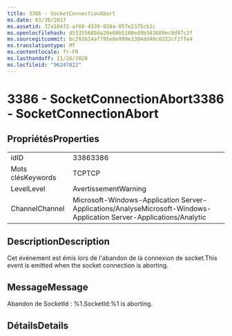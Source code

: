 ```yaml
---
title: 3386 - SocketConnectionAbort
ms.date: 03/30/2017
ms.assetid: 37a184f2-af60-4339-820a-857e2375cb1c
ms.openlocfilehash: d53355608da20e08b5108ed9b583689ec8d97c2f
ms.sourcegitcommit: bc293b14af795e0e999e3304dd40c0222cf2ffe4
ms.translationtype: MT
ms.contentlocale: fr-FR
ms.lasthandoff: 11/26/2020
ms.locfileid: "96247822"
---
```

# <a name="3386---socketconnectionabort"></a><span data-ttu-id="8094a-102">3386 - SocketConnectionAbort</span><span class="sxs-lookup"><span data-stu-id="8094a-102">3386 - SocketConnectionAbort</span></span>

## <a name="properties"></a><span data-ttu-id="8094a-103">Propriétés</span><span class="sxs-lookup"><span data-stu-id="8094a-103">Properties</span></span>  
  
|||  
|-|-|  
|<span data-ttu-id="8094a-104">id</span><span class="sxs-lookup"><span data-stu-id="8094a-104">ID</span></span>|<span data-ttu-id="8094a-105">3386</span><span class="sxs-lookup"><span data-stu-id="8094a-105">3386</span></span>|  
|<span data-ttu-id="8094a-106">Mots clés</span><span class="sxs-lookup"><span data-stu-id="8094a-106">Keywords</span></span>|<span data-ttu-id="8094a-107">TCP</span><span class="sxs-lookup"><span data-stu-id="8094a-107">TCP</span></span>|  
|<span data-ttu-id="8094a-108">Level</span><span class="sxs-lookup"><span data-stu-id="8094a-108">Level</span></span>|<span data-ttu-id="8094a-109">Avertissement</span><span class="sxs-lookup"><span data-stu-id="8094a-109">Warning</span></span>|  
|<span data-ttu-id="8094a-110">Channel</span><span class="sxs-lookup"><span data-stu-id="8094a-110">Channel</span></span>|<span data-ttu-id="8094a-111">Microsoft-Windows-Application Server-Applications/Analyse</span><span class="sxs-lookup"><span data-stu-id="8094a-111">Microsoft-Windows-Application Server-Applications/Analytic</span></span>|  
  
## <a name="description"></a><span data-ttu-id="8094a-112">Description</span><span class="sxs-lookup"><span data-stu-id="8094a-112">Description</span></span>  

 <span data-ttu-id="8094a-113">Cet événement est émis lors de l'abandon de la connexion de socket.</span><span class="sxs-lookup"><span data-stu-id="8094a-113">This event is emitted when the socket connection is aborting.</span></span>  
  
## <a name="message"></a><span data-ttu-id="8094a-114">Message</span><span class="sxs-lookup"><span data-stu-id="8094a-114">Message</span></span>  

 <span data-ttu-id="8094a-115">Abandon de SocketId : %1.</span><span class="sxs-lookup"><span data-stu-id="8094a-115">SocketId:%1 is aborting.</span></span>  
  
## <a name="details"></a><span data-ttu-id="8094a-116">Détails</span><span class="sxs-lookup"><span data-stu-id="8094a-116">Details</span></span>
